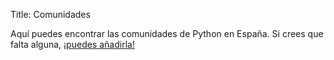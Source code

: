 Title: Comunidades

<link rel="stylesheet" href="//unpkg.com/leaflet@1.0.3/dist/leaflet.css"
  integrity="sha512-07I2e+7D8p6he1SIM+1twR5TIrhUQn9+I6yjqD53JQjFiMf8EtC93ty0/5vJTZGF8aAocvHYNEDJajGdNx1IsQ"
  crossorigin=""/>
<script src="//unpkg.com/leaflet@1.0.3/dist/leaflet.js"
  integrity="sha512-A7vV8IFfih/D732iSSKi20u/ooOfj/AGehOKq0f4vLT1Zr2Y+RX7C+w8A1gaSasGtRUZpF/NZgzSAu4/Gc41Lg"
  crossorigin=""></script>
<script src="//code.jquery.com/jquery-3.1.1.slim.min.js"
  integrity="sha256-/SIrNqv8h6QGKDuNoLGA4iret+kyesCkHGzVUUV0shc="
  crossorigin="anonymous"></script>

Aquí puedes encontrar las comunidades de Python en España. Si crees que falta alguna, [¡puedes añadirla!](https://github.com/python-spain/python-spain.github.io/edit/master/content/pages/comunidades.md)

<div id="map" style="height: 600px"></div>

<script>
    var map = L.map('map',{
    center: [36.014, -5.120],
    zoom: 5
    });
    L.tileLayer('https://{s}.tile.openstreetmap.org/{z}/{x}/{y}.png', {
    attribution: '&copy; <a href="http://osm.org/copyright">OpenStreetMap</a> contributors'
    }).addTo(map);

function addLocation(loc_data) {
    var title = loc_data[2];
    var link = loc_data[3];
  L.marker([loc_data[0], loc_data[1]]).bindPopup(`${title} <a target="_blank" href=${link}>Link.</a>`).addTo(map);
}



var locations = [
[40.4300, -3.6526, 'Python Madrid', 'http://www.python-madrid.es/'],
[42.1986, -8.7726, 'Python Vigo', 'http://www.python-vigo.es/'],
[36.7644, -4.4242, 'Python Málaga', 'http://www.meetup.com/malaga-python/'],
[39.4227, -0.3525, 'Python Valencia', 'http://www.meetup.com/es-ES/Python-Valencia-Meetup/'],
[41.3929, 2.1404, 'PyBCN', 'http://pybcn.org/'],
[39.6602, 2.9862, 'Python Mallorca', 'http://www.meetup.com/es-ES/Mallorca-Python-Meetup/'],
[37.3766, -5.926, 'Python Sevilla', 'http://www.meetup.com/es-ES/Python-Sevilla/'],
[41.692, -0.9271, 'PythonZaragoza', 'https://plus.google.com/communities/103281359456269063508'],
[37.1809, -3.5983, 'Python Granada', 'http://www.python-granada.es/'],
[28.4811, -16.3227, 'Python Canarias', 'http://pythoncanarias.es/'],
[38.3453, -0.4831, 'Python Alicante', 'https://twitter.com/python_alc'],
[43.2918, -1.9889, 'Python San Sebastián', 'http://pyss.org/'],
[41.9830495, 2.8245813, 'Python Girona', 'https://pythongirona.cat/'],
[40.4126148,-3.7138357, 'PyData Madrid', 'https://www.meetup.com/PyData-Madrid/'],
[39.6149,2.9527, 'PyData Mallorca', 'https://www.meetup.com/PyData-Mallorca/'],
[36.842512, -2.457619, 'Python Almería', 'https://www.meetup.com/Python-Almeria/'],
[40.417037, -3.702626, 'PyLadies Madrid', 'https://www.meetup.com/es-ES/PyLadiesMadrid/'],
[39.478848, -6.342179, 'ExtrePython', 'https://twitter.com/ExtrePython']
]
locations.forEach(addLocation)
</script>
